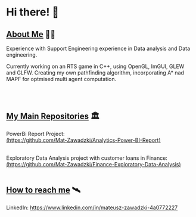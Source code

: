 # Hi there! 👋 
## <ins>About Me</ins> 🏴‍☠️
Experience with Support Engineering experience in Data analysis and Data engineering.

Currently working on an RTS game in C++, using OpenGL, ImGUI, GLEW and GLFW. 
Creating my own pathfinding algorithm, incorporating A* nad MAPF for optmised multi agent computation.

<br><br>

## <ins>My Main Repositories</ins> 🏛️
PowerBi Report Project: \
[(https://github.com/Mat-Zawadzki/Analytics-Power-BI-Report)](https://github.com/Mat-Zawadzki/Analytics-Power-BI-Report)
<br>
<br>

Exploratory Data Analysis project with customer loans in Finance: \
[(https://github.com/Mat-Zawadzki/Finance-Exploratory-Data-Analysis)](https://github.com/Mat-Zawadzki/Finance-Exploratory-Data-Analysis)
<br>
<br>


## <ins>How to reach me</ins> 🛰️
LinkedIn: https://www.linkedin.com/in/mateusz-zawadzki-4a0772227 



<!--
**Mat-Zawadzki/Mat-Zawadzki** is a ✨ _special_ ✨ repository because its `README.md` (this file) appears on your GitHub profile.

Here are some ideas to get you started:

- 🔭 I’m currently working on ...
- 🌱 I’m currently learning ...
- 👯 I’m looking to collaborate on ...
- 🤔 I’m looking for help with ...
- 💬 Ask me about ...
- 📫 How to reach me: ...
- 😄 Pronouns: ...
- ⚡ Fun fact: ...
-->
